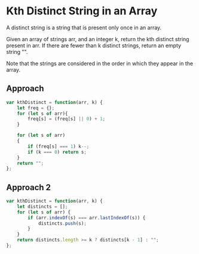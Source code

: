 # Kth Distinct String in an Array

A distinct string is a string that is present only once in an array.

Given an array of strings arr, and an integer k, return the kth distinct string present in arr. If there are fewer than k distinct strings, return an empty string "".

Note that the strings are considered in the order in which they appear in the array.


## Approach 

``` JavaScript
var kthDistinct = function(arr, k) {
    let freq = {};
    for (let s of arr){
        freq[s] = (freq[s] || 0) + 1;
    }

    for (let s of arr)
    {
        if (freq[s] === 1) k--;
        if (k === 0) return s; 
    }
    return "";
};
```

## Approach 2

``` JavaScript
var kthDistinct = function(arr, k) {
    let distincts = [];
    for (let s of arr) {
        if (arr.indexOf(s) === arr.lastIndexOf(s)) {
            distincts.push(s);
        }
    }
    return distincts.length >= k ? distincts[k - 1] : "";
};
```
